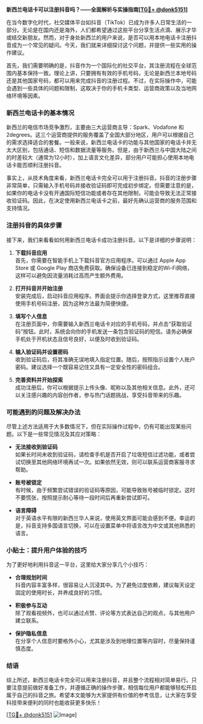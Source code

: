 **新西兰电话卡可以注册抖音吗？——全面解析与实操指南[[TG💪+ @donk5151](https://t.me/s/donk5151)]**

在当今数字化时代，社交媒体平台如抖音（TikTok）已成为许多人日常生活的一部分。无论是在国内还是海外，人们都希望通过这些平台分享生活点滴、展示才华或结交新朋友。然而，对于身处新西兰的用户来说，是否可以用本地电话卡注册抖音成为一个常见的疑问。今天，我们就来详细探讨这个问题，并提供一些实用的操作建议。

首先，我们需要明确的是，抖音作为一个国际化的社交平台，其注册流程在全球范围内基本保持一致。理论上讲，只要拥有有效的手机号码，无论是新西兰本地号码还是其他国家号码，都可以用来完成抖音的注册过程。不过，在实际操作中，可能会遇到一些具体的问题和限制，这取决于你的手机卡类型、运营商政策以及当地网络环境等因素。

### 新西兰电话卡的基本情况

新西兰的电信市场竞争激烈，主要由三大运营商主导：Spark、Vodafone 和 2degrees。这三个运营商提供的服务覆盖了全国大部分地区，用户可以根据自己的需求选择适合的套餐。一般来说，新西兰电话卡的功能与其他国家的电话卡并无太大区别，包括通话、短信和数据流量等服务。但是，由于新西兰与中国大陆之间的时差较大（通常为12小时），加上语言文化差异，部分用户可能担心使用本地电话卡能否顺利注册抖音。

事实上，从技术角度来看，新西兰电话卡完全可以用于注册抖音。抖音的注册步骤非常简单，只需输入手机号码并接收验证码即可完成初步绑定。但需要注意的是，如果你的电话卡没有开通国际短信功能或者存在其他限制，可能会导致无法正常接收验证码。因此，在决定使用新西兰电话卡之前，最好先确认运营商的服务范围和支持情况。

### 注册抖音的具体步骤

接下来，我们来看看如何用新西兰电话卡成功注册抖音。以下是详细的步骤说明：

1. **下载抖音应用**  
   首先，你需要在智能手机上下载抖音官方应用程序。可以通过 Apple App Store 或 Google Play 商店免费获取。确保设备已连接到稳定的Wi-Fi网络，这样可以避免因流量消耗过高而产生额外费用。

2. **打开抖音并开始注册**  
   安装完成后，启动抖音应用程序。界面会提示你选择登录方式，这里推荐直接使用手机号码注册，因为这种方法最为简便快捷。

3. **填写个人信息**  
   在注册页面中，你需要输入新西兰电话卡对应的手机号码，并点击“获取验证码”按钮。此时，系统会向你的手机发送一条包含验证码的短信。请务必确保手机处于开机状态且信号良好，以便及时收到验证码。

4. **输入验证码并设置密码**  
   收到验证码后，将其准确无误地填入指定位置。随后，按照指示设置个人账户密码。建议选择一个既容易记住又具有一定安全性的密码组合。

5. **完善资料并开始探索**  
   成功注册后，你可以根据提示上传头像、昵称以及其他相关信息。此外，还可以关注感兴趣的内容创作者，参与热门话题挑战，享受抖音带来的乐趣。

### 可能遇到的问题及解决办法

尽管上述方法适用于大多数情况下，但在实际操作过程中，仍有可能出现某些问题。以下是一些常见情况及其应对策略：

- **无法接收到验证码**  
   如果长时间未收到验证码，请检查手机是否开启了垃圾短信过滤功能，或者尝试切换至其他网络环境再试一次。如果依然无效，则可以联系运营商客服寻求帮助。

- **账号被锁定**  
   有时候，由于频繁尝试错误的验证码等原因，可能导致账号被临时锁定。这时不要慌张，按照提示耐心等待一段时间后再重新尝试即可。

- **语言障碍**  
   对于英语水平有限的新西兰华人来说，使用英文界面可能会感到不便。幸运的是，抖音支持多国语言切换，可以在设置菜单中将语言改为中文或其他熟悉的语言。

### 小贴士：提升用户体验的技巧

为了更好地利用抖音这一平台，这里给大家分享几个小技巧：

- **合理规划时间**  
   抖音内容丰富多样，很容易让人沉浸其中。为了避免过度依赖，建议每天设定固定的使用时长，并养成良好的习惯。

- **积极参与互动**  
   除了观看视频外，也可以通过点赞、评论等方式表达自己的观点，与其他用户建立联系。

- **保护隐私信息**  
   在分享个人信息时要格外小心，尤其是涉及到地理位置等内容时，尽量保持谨慎态度。

### 结语

综上所述，新西兰电话卡完全可以用来注册抖音，并且整个流程相对简单易行。只要注意提前做好准备工作，并遵循正确的操作步骤，相信每位用户都能够轻松开启属于自己的抖音之旅。希望本文能够为大家提供有价值的参考信息，让大家在享受科技带来便利的同时也能收获更多快乐！

[[TG💪+ @donk5151](https://t.me/s/donk5151) ![Image](https://i.postimg.cc/rwNCRYN7/Snipaste-2025-04-30-17-27-05.png)]